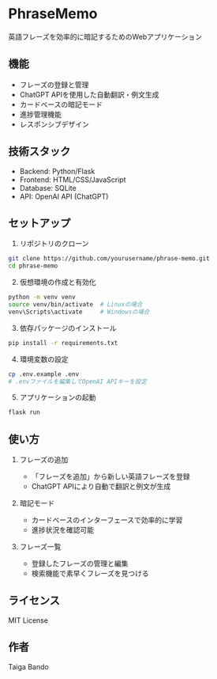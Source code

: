 # PhraseMemo

英語フレーズを効率的に暗記するためのWebアプリケーション

## 機能

- フレーズの登録と管理
- ChatGPT APIを使用した自動翻訳・例文生成
- カードベースの暗記モード
- 進捗管理機能
- レスポンシブデザイン

## 技術スタック

- Backend: Python/Flask
- Frontend: HTML/CSS/JavaScript
- Database: SQLite
- API: OpenAI API (ChatGPT)

## セットアップ

1. リポジトリのクローン
```bash
git clone https://github.com/yourusername/phrase-memo.git
cd phrase-memo
```

2. 仮想環境の作成と有効化
```bash
python -m venv venv
source venv/bin/activate  # Linuxの場合
venv\Scripts\activate     # Windowsの場合
```

3. 依存パッケージのインストール
```bash
pip install -r requirements.txt
```

4. 環境変数の設定
```bash
cp .env.example .env
# .envファイルを編集してOpenAI APIキーを設定
```

5. アプリケーションの起動
```bash
flask run
```

## 使い方

1. フレーズの追加
   - 「フレーズを追加」から新しい英語フレーズを登録
   - ChatGPT APIにより自動で翻訳と例文が生成

2. 暗記モード
   - カードベースのインターフェースで効率的に学習
   - 進捗状況を確認可能

3. フレーズ一覧
   - 登録したフレーズの管理と編集
   - 検索機能で素早くフレーズを見つける

## ライセンス

MIT License

## 作者

Taiga Bando 
